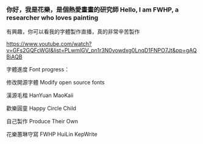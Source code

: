 ### 你好，我是花樂，是個熱愛畫畫的研究師 Hello, I am FWHP, a researcher who loves painting

有興趣，你可以看我的字體製作直播，真的非常辛苦製作

https://www.youtube.com/watch?v=GFs2GQFcWGI&list=PLwmlGV_pn1r3N0vowdxg0LnqD1FNPO7Jt&pp=gAQBiAQB

字體進度 Font progress：

修改開源字體 Modify open source fonts

漢源毛楷 HanYuan MaoKaii

歡樂圓童 Happy Circle Child

自己製作 Produce Their Own

花樂蕙琳守寫 FWHP HuiLin KepWrite

<!--
**FWHP-Enfun/FWHP-Enfun** is a ✨ _special_ ✨ repository because its `README.md` (this file) appears on your GitHub profile.

Here are some ideas to get you started:

- 🔭 I’m currently working on ...
- 🌱 I’m currently learning ...
- 👯 I’m looking to collaborate on ...
- 🤔 I’m looking for help with ...
- 💬 Ask me about ...
- 📫 How to reach me: ...
- 😄 Pronouns: ...
- ⚡ Fun fact: ...
-->
